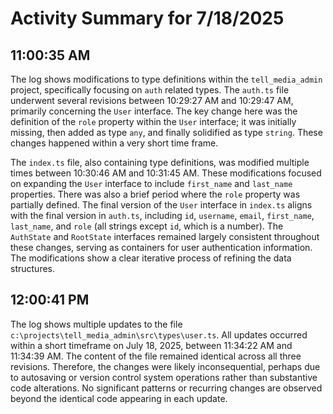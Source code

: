 # Activity Summary for 7/18/2025

## 11:00:35 AM
The log shows modifications to type definitions within the `tell_media_admin` project, specifically focusing on `auth` related types.  The `auth.ts` file underwent several revisions between 10:29:27 AM and 10:29:47 AM, primarily concerning the `User` interface.  The key change here was the definition of the `role` property within the `User` interface; it was initially missing, then added as type `any`, and finally solidified as type `string`.  These changes happened within a very short time frame.

The `index.ts` file, also containing type definitions, was modified multiple times between 10:30:46 AM and 10:31:45 AM. These modifications focused on expanding the `User` interface to include `first_name` and `last_name` properties.  There was also a brief period where the `role` property was partially defined.  The final version of the `User` interface in `index.ts` aligns with the final version in `auth.ts`,  including `id`, `username`, `email`, `first_name`, `last_name`, and `role` (all strings except `id`, which is a number).  The `AuthState` and `RootState` interfaces remained largely consistent throughout these changes, serving as containers for user authentication information.  The modifications show a clear iterative process of refining the data structures.


## 12:00:41 PM
The log shows multiple updates to the file `c:\projects\tell_media_admin\src\types\user.ts`.  All updates occurred within a short timeframe on July 18, 2025, between 11:34:22 AM and 11:34:39 AM.  The content of the file remained identical across all three revisions.  Therefore, the changes were likely inconsequential, perhaps due to autosaving or version control system operations rather than substantive code alterations.  No significant patterns or recurring changes are observed beyond the identical code appearing in each update.
